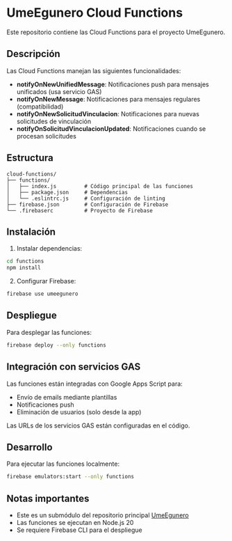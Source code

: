 # UmeEgunero Cloud Functions

Este repositorio contiene las Cloud Functions para el proyecto UmeEgunero.

## Descripción

Las Cloud Functions manejan las siguientes funcionalidades:
- **notifyOnNewUnifiedMessage**: Notificaciones push para mensajes unificados (usa servicio GAS)
- **notifyOnNewMessage**: Notificaciones para mensajes regulares (compatibilidad)
- **notifyOnNewSolicitudVinculacion**: Notificaciones para nuevas solicitudes de vinculación
- **notifyOnSolicitudVinculacionUpdated**: Notificaciones cuando se procesan solicitudes

## Estructura

```
cloud-functions/
├── functions/
│   ├── index.js         # Código principal de las funciones
│   ├── package.json     # Dependencias
│   └── .eslintrc.js     # Configuración de linting
├── firebase.json        # Configuración de Firebase
└── .firebaserc          # Proyecto de Firebase
```

## Instalación

1. Instalar dependencias:
```bash
cd functions
npm install
```

2. Configurar Firebase:
```bash
firebase use umeegunero
```

## Despliegue

Para desplegar las funciones:
```bash
firebase deploy --only functions
```

## Integración con servicios GAS

Las funciones están integradas con Google Apps Script para:
- Envío de emails mediante plantillas
- Notificaciones push
- Eliminación de usuarios (solo desde la app)

Las URLs de los servicios GAS están configuradas en el código.

## Desarrollo

Para ejecutar las funciones localmente:
```bash
firebase emulators:start --only functions
```

## Notas importantes

- Este es un submódulo del repositorio principal [UmeEgunero](https://github.com/Nojabeach/UmeEgunero)
- Las funciones se ejecutan en Node.js 20
- Se requiere Firebase CLI para el despliegue 